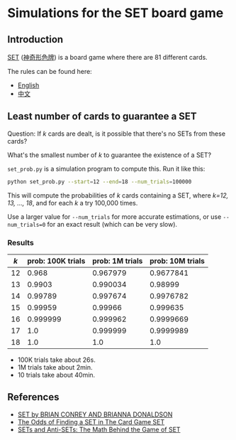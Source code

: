 # Simulations for the SET board game

## Introduction

[SET](https://en.wikipedia.org/wiki/Set_(card_game)) ([神奇形色牌](https://zh.wikipedia.org/wiki/%E7%A5%9E%E5%A5%87%E5%BD%A2%E8%89%B2%E7%89%8C)) is a board game where there are 81 different cards.

The rules can be found here:

* [English](https://puzzles.setgame.com/set/rules_set.htm)
* [中文](https://www.setgame.com/sites/default/files/instructions/SET%20INSTRUCTIONS%20-%20CHINESE.pdf)

## Least number of cards to guarantee a SET

Question: If *k* cards are dealt, is it possible that there's no SETs from these cards?

What's the smallest number of *k* to guarantee the existence of a SET?

`set_prob.py` is a simulation program to compute this. Run it like this:

```bash
python set_prob.py --start=12 --end=18 --num_trials=100000
```

This will compute the probabilities of *k* cards containing a SET, where
*k=12, 13, ..., 18*, and for each *k* a try 100,000 times.

Use a larger value for `--num_trials` for more accurate estimations, or use
`--num_trials=0` for an exact result (which can be very slow).

### Results

| *k*   | prob: 100K trials | prob: 1M trials | prob: 10M trials |
|-------|-------------------|-----------------|------------------|
| 12    | 0.968             | 0.967979        | 0.9677841        |
| 13    | 0.9903            | 0.990034        | 0.98999          |
| 14    | 0.99789           | 0.997674        | 0.9976782        |
| 15    | 0.99959           | 0.99966         | 0.999635         |
| 16    | 0.999999          | 0.999962        | 0.9999669        |
| 17    | 1.0               | 0.999999        | 0.9999989        |
| 18    | 1.0               | 1.0             | 1.0              |

* 100K trials take about  26s.
* 1M trials take about 2min.
* 10 trials take about 40min.

## References

* [SET by BRIAN CONREY AND BRIANNA DONALDSON](https://www.mathteacherscircle.org/assets/session-materials/BConreyBDonaldsonSET.pdf)
* [The Odds of Finding a SET in The Card Game SET](http://norvig.com/SET.html)
* [SETs and Anti-SETs: The Math Behind the Game of SET](http://www-personal.umich.edu/~charchan/SET.pdf)